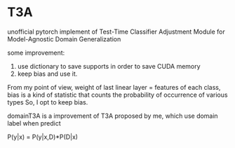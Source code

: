 # T3A
unofficial pytorch implement of Test-Time Classifier Adjustment Module for Model-Agnostic Domain Generalization


some improvement:
1. use dictionary to save supports in order to save CUDA memory
2. keep bias and use it.

From my point of view, weight of last linear layer = features of each class, bias is a kind of statistic that counts the probability of occurrence of various types
So, I opt to keep bias.








domainT3A is a improvement of T3A proposed by me, which use domain label when predict

P(y|x) = P(y|x,D)*P(D|x)
